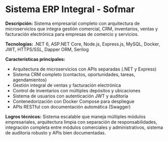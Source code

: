 # Sistema ERP Integral - Sofmar

**Descripción:** Sistema empresarial completo con arquitectura de microservicios que integra gestión comercial, CRM, inventarios, ventas y facturación electrónica para empresas de comercio y servicios.

**Tecnologías:** .NET 6, ASP.NET Core, Node.js, Express.js, MySQL, Docker, JWT, HTTPS/SSL, Dapper ORM, Serilog

**Características principales:**
- Arquitectura de microservicios con APIs separadas (.NET y Express)
- Sistema CRM completo (contactos, oportunidades, tareas, agendamientos)
- Gestión integral de ventas y facturación electrónica
- Control de inventarios con múltiples depósitos y ubicaciones
- Sistema de usuarios con autenticación JWT y auditoría
- Contenedorización con Docker Compose para despliegue
- APIs RESTful con documentación automática (Swagger)

**Logros técnicos:** Sistema escalable que maneja múltiples módulos empresariales, arquitectura limpia con separación de responsabilidades, integración completa entre módulos comerciales y administrativos, sistema de auditoría robusto y APIs bien documentadas. 